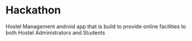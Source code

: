 # Hackathon

Hostel Management android app that is build to provide online facilities to both Hostel Administrators and Students
